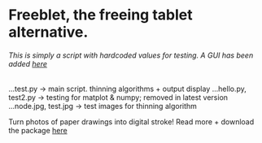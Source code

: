# Freeblet, the freeing tablet alternative.
###### This is simply a script with hardcoded values for testing. A GUI has been added [here](https://github.com/theterriblestidea/GUIblet)

...test.py -> main script. thinning algorithms + output display
...hello.py, test2.py -> testing for matplot & numpy; removed in latest version
...node.jpg, test.jpg -> test images for thinning algorithm

Turn photos of paper drawings into digital stroke! Read more + download the package [here](https://freeblet.com/)
